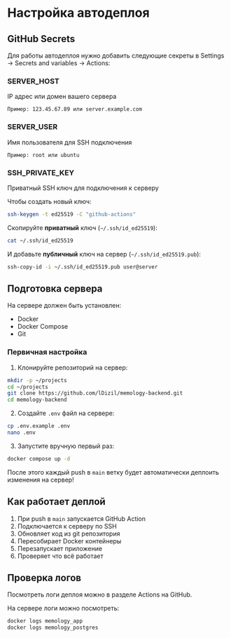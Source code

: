 # Настройка автодеплоя

## GitHub Secrets

Для работы автодеплоя нужно добавить следующие секреты в Settings → Secrets and variables → Actions:

### SERVER_HOST

IP адрес или домен вашего сервера

```
Пример: 123.45.67.89 или server.example.com
```

### SERVER_USER

Имя пользователя для SSH подключения

```
Пример: root или ubuntu
```

### SSH_PRIVATE_KEY

Приватный SSH ключ для подключения к серверу

Чтобы создать новый ключ:

```bash
ssh-keygen -t ed25519 -C "github-actions"
```

Скопируйте **приватный** ключ (`~/.ssh/id_ed25519`):

```bash
cat ~/.ssh/id_ed25519
```

И добавьте **публичный** ключ на сервер (`~/.ssh/id_ed25519.pub`):

```bash
ssh-copy-id -i ~/.ssh/id_ed25519.pub user@server
```

## Подготовка сервера

На сервере должен быть установлен:

- Docker
- Docker Compose
- Git

### Первичная настройка

1. Клонируйте репозиторий на сервер:

```bash
mkdir -p ~/projects
cd ~/projects
git clone https://github.com/lDizil/memology-backend.git
cd memology-backend
```

2. Создайте `.env` файл на сервере:

```bash
cp .env.example .env
nano .env
```

3. Запустите вручную первый раз:

```bash
docker compose up -d
```

После этого каждый push в `main` ветку будет автоматически деплоить изменения на сервер!

## Как работает деплой

1. При push в `main` запускается GitHub Action
2. Подключается к серверу по SSH
3. Обновляет код из git репозитория
4. Пересобирает Docker контейнеры
5. Перезапускает приложение
6. Проверяет что всё работает

## Проверка логов

Посмотреть логи деплоя можно в разделе Actions на GitHub.

На сервере логи можно посмотреть:

```bash
docker logs memology_app
docker logs memology_postgres
```
